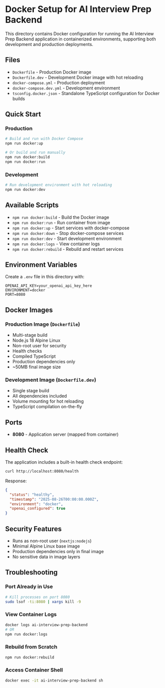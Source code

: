 # Docker Setup for AI Interview Prep Backend

This directory contains Docker configuration for running the AI Interview Prep Backend application in containerized environments, supporting both development and production deployments.

## Files

- `Dockerfile` - Production Docker image
- `Dockerfile.dev` - Development Docker image with hot reloading
- `docker-compose.yml` - Production deployment
- `docker-compose.dev.yml` - Development environment
- `tsconfig.docker.json` - Standalone TypeScript configuration for Docker builds

## Quick Start

### Production

```bash
# Build and run with Docker Compose
npm run docker:up

# Or build and run manually
npm run docker:build
npm run docker:run
```

### Development

```bash
# Run development environment with hot reloading
npm run docker:dev
```

## Available Scripts

- `npm run docker:build` - Build the Docker image
- `npm run docker:run` - Run container from image
- `npm run docker:up` - Start services with docker-compose
- `npm run docker:down` - Stop docker-compose services
- `npm run docker:dev` - Start development environment
- `npm run docker:logs` - View container logs
- `npm run docker:rebuild` - Rebuild and restart services

## Environment Variables

Create a `.env` file in this directory with:

```env
OPENAI_API_KEY=your_openai_api_key_here
ENVIRONMENT=docker
PORT=8080
```

## Docker Images

### Production Image (`Dockerfile`)
- Multi-stage build
- Node.js 18 Alpine Linux
- Non-root user for security
- Health checks
- Compiled TypeScript
- Production dependencies only
- ~50MB final image size

### Development Image (`Dockerfile.dev`)
- Single stage build
- All dependencies included
- Volume mounting for hot reloading
- TypeScript compilation on-the-fly

## Ports

- **8080** - Application server (mapped from container)

## Health Check

The application includes a built-in health check endpoint:

```bash
curl http://localhost:8080/health
```

Response:
```json
{
  "status": "healthy",
  "timestamp": "2025-08-26T00:00:00.000Z",
  "environment": "docker",
  "openai_configured": true
}
```

## Security Features

- Runs as non-root user (`nextjs:nodejs`)
- Minimal Alpine Linux base image
- Production dependencies only in final image
- No sensitive data in image layers

## Troubleshooting

### Port Already in Use
```bash
# Kill processes on port 8080
sudo lsof -ti:8080 | xargs kill -9
```

### View Container Logs
```bash
docker logs ai-interview-prep-backend
# OR
npm run docker:logs
```

### Rebuild from Scratch
```bash
npm run docker:rebuild
```

### Access Container Shell
```bash
docker exec -it ai-interview-prep-backend sh
```